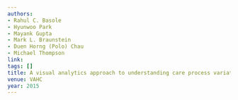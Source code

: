 ```yaml
---
authors:
- Rahul C. Basole
- Hyunwoo Park
- Mayank Gupta
- Mark L. Braunstein
- Duen Horng (Polo) Chau
- Michael Thompson
link:
tags: []
title: A visual analytics approach to understanding care process variation and conformance.
venue: VAHC
year: 2015
---
```

